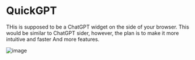 # QuickGPT

THis is supposed to be a ChatGPT widget on the side of your browser.
This would be similar to ChatGPT sider, however, the plan is to make it more intuitive and faster
And more features.

![image](https://github.com/user-attachments/assets/d1a83823-94f2-41eb-9157-de99c453ed53)


